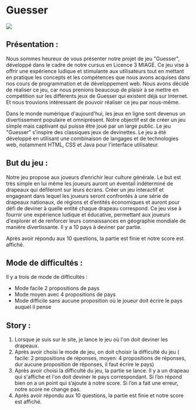 # Guesser

![](https://encrypted-tbn0.gstatic.com/images?q=tbn:ANd9GcQtkRKBDZ_BsSpschjp8hOVw4gYjKJAzDCzvQ&usqp=CAU)

## Présentation : 
Nous sommes heureux de vous présenter notre projet de jeu "Guesser", développé dans le cadre de notre cursus en Licence 3 MIAGE. Ce jeu vise à offrir une expérience ludique et stimulante aux utilisateurs tout en mettant en pratique les concepts et les compétences que nous avons acquises dans nos cours de programmation et de développement web. Nous avons décidé de réaliser ce jeu, car nous prenions beaucoup de plaisir à se mettre en compétition sur les différents jeux de Guesser qui existent déjà sur Internet. Et nous trouvions intéressant de pouvoir réaliser ce jeu par nous-même.

Dans le monde numérique d'aujourd'hui, les jeux en ligne sont devenus un divertissement populaire et omniprésent. Notre objectif est de créer un jeu simple mais captivant qui puisse être joué par un large public. Le jeu "Guesser” s'inspire des classiques jeux de devinettes.
Le jeu a été développé en utilisant une combinaison de langages et de technologies web, notamment HTML, CSS et Java pour l'interface utilisateur.

## But du jeu : 
Notre jeu propose aux joueurs d’enrichir leur culture générale. Le but est très simple en lui même les joueurs auront un éventail indéterminé de drapeaux qui défileront sur leurs écrans.
Créer un jeu interactif et engageant dans lequel les joueurs seront confrontés à une série de drapeaux nationaux, de régions et d’entités économiques et auront pour défi de deviner à quelle entité chaque drapeau correspond. Ce jeu vise à fournir une expérience ludique et éducative, permettant aux joueurs d'explorer et de renforcer leurs connaissances en géographie mondiale de manière divertissante. 
Il y a 10 pays à deviner par partie.

Après avoir répondu aux 10 questions, la partie est finie et notre score est affiché.

## Mode de difficultés :
Il y a trois de mode de difficultés : 

- Mode facile 2 propositions de pays
- Mode moyen avec 4 propositions de pays 
- Mode difficile sans aucune proposition où le joueur doit écrire le pays auquel il pense

## Story : 

1. Lorsque je suis sur le site, je lance le jeu où l'on doit deviner les drapeaux.
2. Après avoir choisi le mode de jeu, on doit choisir la difficulté du jeu ( facile: 2 propositions de réponses, moyen: 4 propositions de réponses, dur aucune proposition de réponses, il faut écrire le pays)
3. Après avoir choisi la difficulté du jeu, la partie se lance. Il y a un drapeau qui s'affiche et l'on doit deviner le pays correspondant. Si l’on répond bien on a un point qui s’ajoute à notre score. Si l’on a fait une erreur, notre score ne change pas.
4. Après avoir répondu aux 10 questions, la partie est finie et notre score est affiché.


